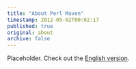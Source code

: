 ```yaml
---
title: "About Perl Maven"
timestamp: 2012-05-02T00:02:17
published: true
original: about
archive: false
---
```



Placeholder. Check out the [English version](https://perlmaven.com/).
